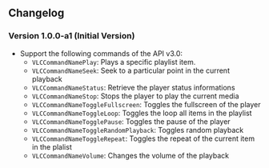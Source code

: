 ## Changelog

### Version 1.0.0-a1 (Initial Version)

- Support the following commands of the API v3.0:
   - `VLCCommandNamePlay`: Plays a specific playlist item.
   - `VLCCommandNameSeek`: Seek to a particular point in the current playback
   - `VLCCommandNameStatus`: Retrieve the player status informations
   - `VLCCommandNameStop`: Stops the player to play the current media
   - `VLCCommandNameToggleFullscreen`: Toggles the fullscreen of the player
   - `VLCCommandNameToggleLoop`: Toggles the loop all items in the playlist
   - `VLCCommandNameTogglePause`: Toggles the pause of the player
   - `VLCCommandNameToggleRandomPlayback`: Toggles random playback
   - `VLCCommandNameToggleRepeat`: Toggles the repeat of the current item in the plalist
   - `VLCCommandNameVolume`: Changes the volume of the playback
